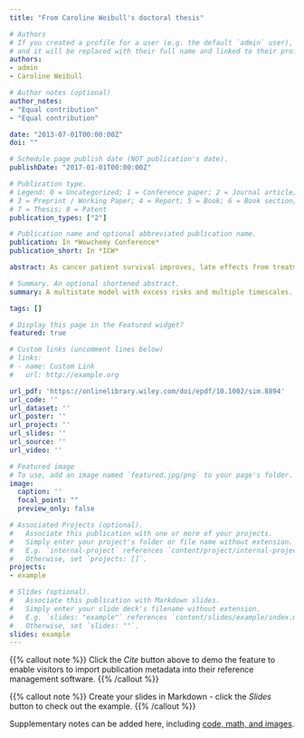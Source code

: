 ```yaml
---
title: "From Caroline Weibull's doctoral thesis"

# Authors
# If you created a profile for a user (e.g. the default `admin` user), write the username (folder name) here 
# and it will be replaced with their full name and linked to their profile.
authors:
- admin
- Caroline Weibull

# Author notes (optional)
author_notes:
- "Equal contribution"
- "Equal contribution"

date: "2013-07-01T00:00:00Z"
doi: ""

# Schedule page publish date (NOT publication's date).
publishDate: "2017-01-01T00:00:00Z"

# Publication type.
# Legend: 0 = Uncategorized; 1 = Conference paper; 2 = Journal article;
# 3 = Preprint / Working Paper; 4 = Report; 5 = Book; 6 = Book section;
# 7 = Thesis; 8 = Patent
publication_types: ["2"]

# Publication name and optional abbreviated publication name.
publication: In *Wowchemy Conference*
publication_short: In *ICW*

abstract: As cancer patient survival improves, late effects from treatment are becoming the next clinical challenge. Chemotherapy and radiotherapy, for example, potentially increase the risk of both morbidity and mortality from second malignancies and cardiovascular disease. To provide clinically relevant population-level measures of late effects, it is of importance to (1) simultaneously estimate the risks of both morbidity and mortality, (2) partition these risks into the component expected in the absence of cancer and the component due to the cancer and its treatment, and (3) incorporate the multiple time scales of attained age, calendar time, and time since diagnosis. Multistate models provide a framework for simultaneously studying morbidity and mortality, but do not solve the problem of partitioning the risks. However, this partitioning can be achieved by applying a relative survival framework, allowing us to directly quantify the excess risk. This article proposes a combination of these two frameworks, providing one approach to address (1) to (3). Using recently developed methods in multistate modeling, we incorporate estimation of excess hazards into a multistate model. Both intermediate and absorbing state risks can be partitioned and different transitions are allowed to have different and/or multiple time scales. We illustrate our approach using data on Hodgkin lymphoma patients and excess risk of diseases of the circulatory system, and provide user-friendly Stata software with accompanying example code.

# Summary. An optional shortened abstract.
summary: A multistate model with excess risks and multiple timescales.

tags: []

# Display this page in the Featured widget?
featured: true

# Custom links (uncomment lines below)
# links:
# - name: Custom Link
#   url: http://example.org

url_pdf: 'https://onlinelibrary.wiley.com/doi/epdf/10.1002/sim.8894'
url_code: ''
url_dataset: ''
url_poster: ''
url_project: ''
url_slides: ''
url_source: ''
url_video: ''

# Featured image
# To use, add an image named `featured.jpg/png` to your page's folder. 
image:
  caption: ''
  focal_point: ""
  preview_only: false

# Associated Projects (optional).
#   Associate this publication with one or more of your projects.
#   Simply enter your project's folder or file name without extension.
#   E.g. `internal-project` references `content/project/internal-project/index.md`.
#   Otherwise, set `projects: []`.
projects:
- example

# Slides (optional).
#   Associate this publication with Markdown slides.
#   Simply enter your slide deck's filename without extension.
#   E.g. `slides: "example"` references `content/slides/example/index.md`.
#   Otherwise, set `slides: ""`.
slides: example
---
```


{{% callout note %}}
Click the *Cite* button above to demo the feature to enable visitors to import publication metadata into their reference management software.
{{% /callout %}}

{{% callout note %}}
Create your slides in Markdown - click the *Slides* button to check out the example.
{{% /callout %}}

Supplementary notes can be added here, including [code, math, and images](https://wowchemy.com/docs/writing-markdown-latex/).

